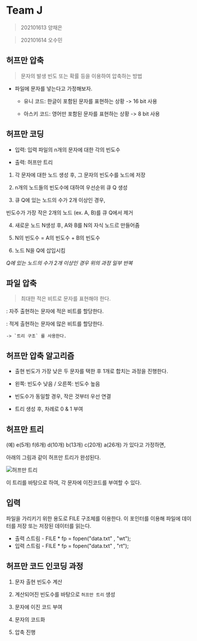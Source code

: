 # Team J
> 202101613 양채은

> 202101614 오수민

## 허프만 압축

> 문자의 발생 빈도 또는 확률 등을 이용하여 압축하는 방법


* 파일에 문자를 넣는다고 가정해보자.

  * 유니 코드: 한글이 포함된 문자를 표현하는 상황 -> 16 bit 사용
  
  * 아스키 코드: 영어만 포함된 문자를 표현하는 상황 -> 8 bit 사용


## 허프만 코딩

* 입력: 입력 파일의 n개의 문자에 대한 각의 빈도수

* 출력: 허프만 트리

1. 각 문자에 대한 노드 생성 후, 그 문자의 빈도수를 노드에 저장

2. n개의 노드들의 빈도수에 대하여 우선순위 큐 Q 생성

3. 큐 Q에 있는 노드의 수가 2개 이상인 경우,

 빈도수가 가장 작은 2개의 노드 (ex. A, B)를 큐 Q에서 제거
 
4. 새로운 노드 N생성 후, A와 B를 N의 자식 노드르 만들어줌

5. N의 빈도수 = A의 빈도수 + B의 빈도수

6. 노드 N을 Q에 삽입시킴

*Q에 있는 노드의 수가 2개 이상인 경우 위의 과정 일부 반복*


## 파일 압축

> 최대한 적은 비트로 문자를 표현해야 한다.

  : 자주 출현하는 문자에 적은 비트를 할당한다.

  : 적게 출현하는 문자에 많은 비트를 할당한다.

    -> `트리 구조` 를 사용한다.
  
  
## 허프만 압축 알고리즘

* 출현 빈도가 가장 낮은 두 문자를 택한 후 1개로 합치는 과정을 진행한다.

* 왼쪽: 빈도수 낮음 / 오른쪽: 빈도수 높음

* 빈도수가 동일할 경우, 작은 것부터 우선 연결

* 트리 생성 후, 차례로 0 & 1 부여


## 허프만 트리 

(예) e(5개) f(6개) d(10개) b(13개) c(20개) a(26개) 가 있다고 가정하면,

아래의 그림과 같이 허프만 트리가 완성된다.  

![허프만 트리](https://t1.daumcdn.net/cfile/tistory/99E80B395C34ACB80E) 

이 트리를 바탕으로 하여, 각 문자에 이진코드를 부여할 수 있다.

  
## 입력

파일을 가리키기 위한 용도로 FILE 구조체를 이용한다.
이 포인터를 이용해 파일에 데이터를 저장 또는 저장된 데이터를 읽는다.

* 출력 스트림 - FILE * fp = fopen("data.txt" , "wt");
* 입력 스트림 - FILE * fp = fopen("data.txt" , "rt");


## 허프만 코드 인코딩 과정

1. 문자 출현 빈도수 계산

2. 계산되어진 빈도수를 바탕으로 `허프만 트리` 생성

3. 문자에 이진 코드 부여

4. 문자의 코드화

5. 압축 진행

